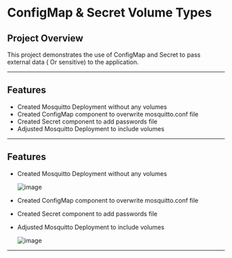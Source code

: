 #  ConfigMap & Secret Volume Types

## **Project Overview**
This project demonstrates the use of ConfigMap and Secret to pass external data ( Or sensitive)  to the application.

---

## **Features**
- Created Mosquitto Deployment without any volumes
- Created ConfigMap component to overwrite mosquitto.conf file
- Created Secret component to add passwords file
- Adjusted Mosquitto Deployment to include volumes
 
---

## **Features**
- Created Mosquitto Deployment without any volumes

  ![image](https://github.com/user-attachments/assets/af6feea8-a7df-4588-b33c-4288874e9c95)

- Created ConfigMap component to overwrite mosquitto.conf file
- Created Secret component to add passwords file
- Adjusted Mosquitto Deployment to include volumes

  ![image](https://github.com/user-attachments/assets/e1b45a5a-f605-4040-8caa-5004099385d4)

 
---
